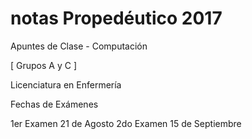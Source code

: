 # notas Propedéutico 2017

Apuntes de Clase - Computación

[ Grupos A y C ]

Licenciatura en Enfermería

Fechas de Exámenes

1er Examen 21 de Agosto
2do Examen 15 de Septiembre
